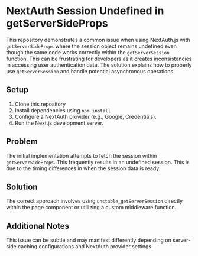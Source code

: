 # NextAuth Session Undefined in getServerSideProps

This repository demonstrates a common issue when using NextAuth.js with `getServerSideProps` where the session object remains undefined even though the same code works correctly within the `getServerSession` function. This can be frustrating for developers as it creates inconsistencies in accessing user authentication data.  The solution explains how to properly use `getServerSession` and handle potential asynchronous operations.

## Setup

1. Clone this repository
2. Install dependencies using `npm install`
3. Configure a NextAuth provider (e.g., Google, Credentials).
4. Run the Next.js development server.

## Problem

The initial implementation attempts to fetch the session within `getServerSideProps`.  This frequently results in an undefined session. This is due to the timing differences in when the session data is ready.

## Solution

The correct approach involves using `unstable_getServerSession` directly within the page component or utilizing a custom middleware function.

## Additional Notes

This issue can be subtle and may manifest differently depending on server-side caching configurations and NextAuth provider settings.